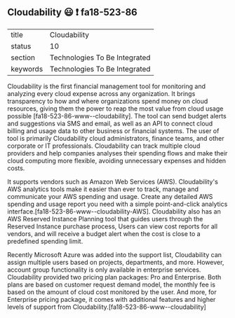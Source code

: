 ## Cloudability :smiley: :exclamation: fa18-523-86



|          |                               |
| -------- | ----------------------------- |
| title    | Cloudability                  | 
| status   | 10                            |
| section  | Technologies To Be Integrated |
| keywords | Technologies To Be Integrated |


Cloudability is the first financial management tool for monitoring and analyzing every cloud expense across any organization. It brings transparency to how and where organizations spend money on cloud resources, giving them the power to reap the most value from cloud usage possible [fa18-523-86-www--cloudability]. The tool can send budget alerts and suggestions via SMS and email, as well as an API to connect cloud billing and usage data to other business or financial systems. The user of tool is primarily Cloudability cloud administrators, finance teams, and other corporate or IT professionals. Cloudability can track multiple cloud providers and help companies analyses their spending flows and make their cloud computing more flexible, avoiding unnecessary expenses and hidden costs.

It supports vendors such as Amazon Web Services (AWS). Cloudability's AWS analytics tools make it easier than ever to track, manage and communicate your AWS spending and usage. Create any detailed AWS spending and usage report you need with a simple point-and-click analytics interface.[fa18-523-86-www--cloudability-AWS]. Cloudability also has an AWS Reserved Instance Planning tool that guides users through the Reserved Instance purchase process, Users can view cost reports for all vendors, and will receive a budget alert when the cost is close to a predefined spending limit.

Recently Microsoft Azure was added into the support list, Cloudability can assign multiple users based on projects, departments, and more. However, account group functionality is only available in enterprise services. Cloudability provided two pricing plan packages: Pro and Enterprise. Both plans are based on customer request demand model, the monthly fee is based on the amount of cloud cost monitored by the user. And more, for Enterprise pricing package, it comes with additional features and higher levels of support from Cloudability.[fa18-523-86-www--cloudability]

